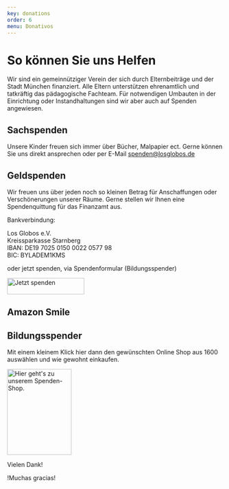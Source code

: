 ```yaml
---
key: donations
order: 6
menu: Donativos
---
```

# So können Sie uns Helfen

Wir sind ein gemeinnütziger Verein der sich durch Elternbeiträge und der Stadt München finanziert.
Alle Eltern unterstützen ehrenamtlich und tatkräftig das pädagogische Fachteam.
Für notwendigen Umbauten in der Einrichtung oder Instandhaltungen sind wir aber auch auf Spenden angewiesen.

## Sachspenden

Unsere Kinder freuen sich immer über Bücher, Malpapier ect.
Gerne können Sie uns direkt ansprechen oder per E-Mail <a href="mailto:spenden@losglobos.de">spenden@losglobos.de</a>

## Geldspenden

Wir freuen uns über jeden noch so kleinen Betrag für Anschaffungen oder Verschönerungen unserer  Räume.
Gerne stellen wir Ihnen eine Spendenquittung für das Finanzamt aus.

Bankverbindung:

Los Globos e.V.  
Kreissparkasse Starnberg  
IBAN: DE19 7025 0150 0022 0577 98  
BIC: BYLADEM1KMS  

oder jetzt spenden, via Spendenformular (Bildungsspender)

<a href="https://www.bildungsspender.de/donation.php?org_id=180469002" target="_blank">
<img src="https://www.bildungsspender.org/extern/images/spenden_gr.png" border="0" alt="Jetzt spenden" title="Jetzt spenden" width="180" height="38" />
</a>


## Amazon Smile

<div id="amznCharityBanner"><script type="text/javascript">(function() {var iFrame = document.createElement('iframe'); iFrame.style.display = 'none'; iFrame.style.border = "none"; iFrame.width = 310; iFrame.height = 256; iFrame.setAttribute && iFrame.setAttribute('scrolling', 'no'); iFrame.setAttribute('frameborder', '0'); setTimeout(function() {var contents = (iFrame.contentWindow) ? iFrame.contentWindow : (iFrame.contentDocument.document) ? iFrame.contentDocument.document : iFrame.contentDocument; contents.document.open(); contents.document.write(decodeURIComponent("%3Cdiv%20id%3D%22amznCharityBannerInner%22%3E%3Ca%20href%3D%22https%3A%2F%2Fsmile.amazon.de%2Fch%2F143-218-90734%22%20target%3D%22_blank%22%3E%3Cdiv%20class%3D%22text%22%20height%3D%22%22%3E%3Cdiv%20class%3D%22support-wrapper%22%3E%3Cdiv%20class%3D%22support%22%20style%3D%22font-size%3A%2025px%3B%20line-height%3A%2028px%3B%20margin-top%3A%2015px%3B%20margin-bottom%3A%200px%3B%22%3EUnterst%C3%BCtzen%20Sie%20%3Cspan%20id%3D%22charity-name%22%20style%3D%22display%3A%20inline-block%3B%22%3ELos%20Globos%20e.V.%2C%3C%2Fspan%3E%3C%2Fdiv%3E%3C%2Fdiv%3E%3Cdiv%20class%3D%22when-shop%22%3Eindem%20Sie%20auf%20%3Cb%3Esmile.amazon.de%3C%2Fb%3E%3C%2Fdiv%3E%3Cdiv%20class%3D%22donates%22%3E%20einkaufen.%3C%2Fdiv%3E%3C%2Fdiv%3E%3C%2Fa%3E%3C%2Fdiv%3E%3Cstyle%3E%23amznCharityBannerInner%7Bbackground-image%3Aurl(https%3A%2F%2Fm.media-amazon.com%2Fimages%2FG%2F03%2Fx-locale%2Fpaladin%2Fcharitycentral%2Fbanner-background-image._CB526390082_.png)%3Bwidth%3A300px%3Bheight%3A250px%3Bposition%3Arelative%7D%23amznCharityBannerInner%20a%7Bdisplay%3Ablock%3Bwidth%3A100%25%3Bheight%3A100%25%3Bposition%3Arelative%3Bcolor%3A%23000%3Btext-decoration%3Anone%7D.text%7Bposition%3Aabsolute%3Btop%3A20px%3Bleft%3A15px%3Bright%3A15px%3Bbottom%3A100px%7D.support-wrapper%7Boverflow%3Ahidden%3Bmax-height%3A86px%7D.support%7Bfont-family%3AArial%2Csans%3Bfont-weight%3A700%3Bline-height%3A28px%3Bfont-size%3A25px%3Bcolor%3A%23333%3Btext-align%3Acenter%3Bmargin%3A0%3Bpadding%3A0%3Bbackground%3A0%200%7D.when-shop%7Bfont-family%3AArial%2Csans%3Bfont-size%3A15px%3Bfont-weight%3A400%3Bline-height%3A15px%3Bcolor%3A%23333%3Btext-align%3Acenter%3Bmargin%3A0%3Bpadding%3A0%3Bbackground%3A0%200%7D.donates%7Bfont-family%3AArial%2Csans%3Bfont-size%3A15px%3Bfont-weight%3A400%3Bline-height%3A21px%3Bcolor%3A%23333%3Btext-align%3Acenter%3Bmargin%3A0%3Bpadding%3A0%3Bbackground%3A0%200%7D%3C%2Fstyle%3E")); contents.document.close(); iFrame.style.display = 'block';}); document.getElementById('amznCharityBanner').appendChild(iFrame); })(); </script></div>

## Bildungsspender

Mit einem kleinem Klick hier dann den gewünschten Online Shop aus 1600 auswählen und wie gewohnt einkaufen.

<a href="https://www.bildungsspender.de/losglobos" target="_blank">
<img
    src="https://www.bildungsspender.org/extern/images/verein_150_200.gif"
    border="0" alt="Hier geht's zu unserem Spenden-Shop."
    title="Hier geht's zu unserem Spenden-Shop."
    width="150" height="200" />
</a>

Vielen Dank!

!Muchas gracias!